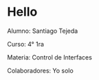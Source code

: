 # Hello

Alumno: Santiago Tejeda

Curso: 4° 1ra

Materia: Control de Interfaces

Colaboradores: Yo solo
